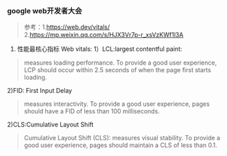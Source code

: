 ### google  web开发者大会
>参考：1.https://web.dev/vitals/
2.https://mp.weixin.qq.com/s/HJX3Vr7p-r_xsVzKWf1l3A


1. 性能最核心指标 Web vitals:
1）LCL:largest contentful paint:
>measures loading performance. To provide a good user experience, LCP should occur within 2.5 seconds of when the page first starts loading.

2)FID: First Input Delay 
>measures interactivity. To provide a good user experience, pages should have a FID of less than 100 milliseconds.

2)CLS:Cumulative Layout Shift 
>Cumulative Layout Shift (CLS): measures visual stability. To provide a good user experience, pages should maintain a CLS of less than 0.1.
